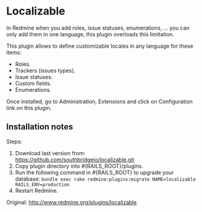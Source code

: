 # Localizable

In Redmine when you add roles, issue statuses, enumerations, ... you can only add them in one language, this plugin overloads this limitation.

This plugin allows to define customizable locales in any language for these items:

- Roles.
- Trackers (issues types).
- Issue statuses.
- Custom fields.
- Enumerations.

Once installed, go to Administration, Extensions and click on Configuration link on this plugin.

## Installation notes

Steps:

1. Download last version from: https://github.com/southbridgeio/localizable.git
2. Copy plugin directory into #{RAILS_ROOT}/plugins.
3. Run the following command in #{RAILS_ROOT} to upgrade your database: `bundle exec rake redmine:plugins:migrate NAME=localizable RAILS_ENV=production`
4. Restart Redmine.

Original: http://www.redmine.org/plugins/localizable
